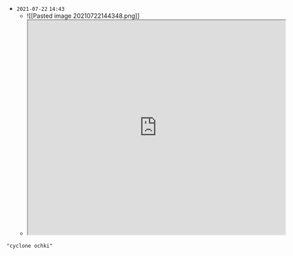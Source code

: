 - `2021-07-22`  `14:43`
	- ![[Pasted image 20210722144348.png]]
	- <iframe src="https://en.wikipedia.org/wiki/Cyclone_Ockhi" width="600" height="500" ></iframe>

```query
"cyclone ochki"
```